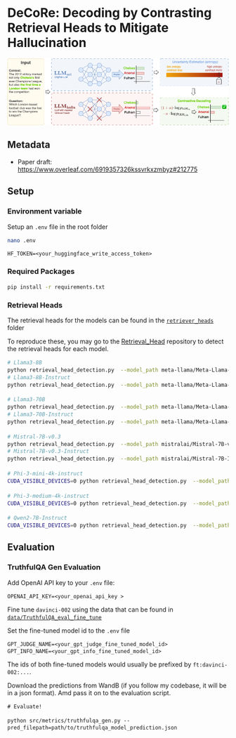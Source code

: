 # DeCoRe: Decoding by Contrasting Retrieval Heads to Mitigate Hallucination


![Overview of the DeCoRe workflow](docs/assets/DeCoRe_arch_v3.png "DeCoRe")

## Metadata
- Paper draft: https://www.overleaf.com/6919357326kssvrkxzmbyz#212775

## Setup

### Environment variable

Setup an `.env` file in the root folder

```bash
nano .env
```

```
HF_TOKEN=<your_huggingface_write_access_token>
```

### Required Packages

```bash
pip install -r requirements.txt
```

### Retrieval Heads

The retrieval heads for the models can be found in the [`retriever_heads`](retriever_heads/) folder

To reproduce these, you may go to the [Retrieval_Head](https://github.com/nightdessert/Retrieval_Head) repository to detect the retrieval heads for each model.

```bash
# Llama3-8B
python retrieval_head_detection.py  --model_path meta-llama/Meta-Llama-3-8B --s 0 --e 5000
# Llama3-8B-Instruct
python retrieval_head_detection.py  --model_path meta-llama/Meta-Llama-3-8B-Instruct --s 0 --e 5000

# Llama3-70B
python retrieval_head_detection.py  --model_path meta-llama/Meta-Llama-3-70B --s 0 --e 5000
# Llama3-70B-Instruct
python retrieval_head_detection.py  --model_path meta-llama/Meta-Llama-3-70B-Instruct --s 0 --e 5000

# Mistral-7B-v0.3
python retrieval_head_detection.py  --model_path mistralai/Mistral-7B-v0.3 --s 0 --e 5000
# Mistral-7B-v0.3-Instruct
python retrieval_head_detection.py  --model_path mistralai/Mistral-7B-Instruct-v0.3 --s 0 --e 5000

# Phi-3-mini-4k-instruct
CUDA_VISIBLE_DEVICES=0 python retrieval_head_detection.py  --model_path microsoft/Phi-3-mini-4k-instruct --s 0 --e 5000

# Phi-3-medium-4k-instruct
CUDA_VISIBLE_DEVICES=0 python retrieval_head_detection.py  --model_path microsoft/Phi-3-medium-4k-instruct --s 0 --e 5000

# Qwen2-7B-Instruct
CUDA_VISIBLE_DEVICES=0 python retrieval_head_detection.py  --model_path Qwen/Qwen2-7B-Instruct --s 0 --e 5000
```

## Evaluation

### TruthfulQA Gen Evaluation

Add OpenAI API key to your `.env` file:
```
OPENAI_API_KEY=<your_openai_api_key >
```

Fine tune `davinci-002` using the data that can be found in [`data/TruthfulQA_eval_fine_tune`](data/TruthfulQA_eval_fine_tune)

Set the fine-tuned model id to the `.env` file

```
GPT_JUDGE_NAME=<your_gpt_judge_fine_tuned_model_id>
GPT_INFO_NAME=<your_gpt_info_fine_tuned_model_id>
```

The ids of both fine-tuned models would usually be prefixed by `ft:davinci-002:...`.

Download the predictions from WandB (if you follow my codebase, it will be in a json format). Amd pass it on to the evaluation script.

```
# Evaluate!

python src/metrics/truthfulqa_gen.py --pred_filepath=path/to/truthfulqa_model_prediction.json
```